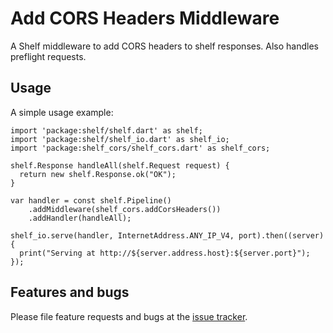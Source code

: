 # Add CORS Headers Middleware

A Shelf middleware to add CORS headers to shelf responses. Also handles
preflight requests.

## Usage

A simple usage example:

    import 'package:shelf/shelf.dart' as shelf;
    import 'package:shelf/shelf_io.dart' as shelf_io;
    import 'package:shelf_cors/shelf_cors.dart' as shelf_cors;

    shelf.Response handleAll(shelf.Request request) {
      return new shelf.Response.ok("OK");
    }
    
    var handler = const shelf.Pipeline()
        .addMiddleware(shelf_cors.addCorsHeaders())
        .addHandler(handleAll);
  
    shelf_io.serve(handler, InternetAddress.ANY_IP_V4, port).then((server) {
      print("Serving at http://${server.address.host}:${server.port}");
    });

## Features and bugs

Please file feature requests and bugs at the [issue tracker](https://github.com/gmosx/dart-shelf_cors/issues).
